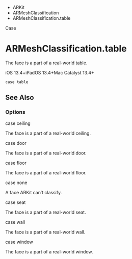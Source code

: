 

- ARKit
- ARMeshClassification
-  ARMeshClassification.table 

Case

# ARMeshClassification.table

The face is a part of a real-world table.

iOS 13.4+iPadOS 13.4+Mac Catalyst 13.4+

``` source
case table
```

## See Also

### Options

case ceiling

The face is a part of a real-world ceiling.

case door

The face is a part of a real-world door.

case floor

The face is a part of a real-world floor.

case none

A face ARKit can’t classify.

case seat

The face is a part of a real-world seat.

case wall

The face is a part of a real-world wall.

case window

The face is a part of a real-world window.


